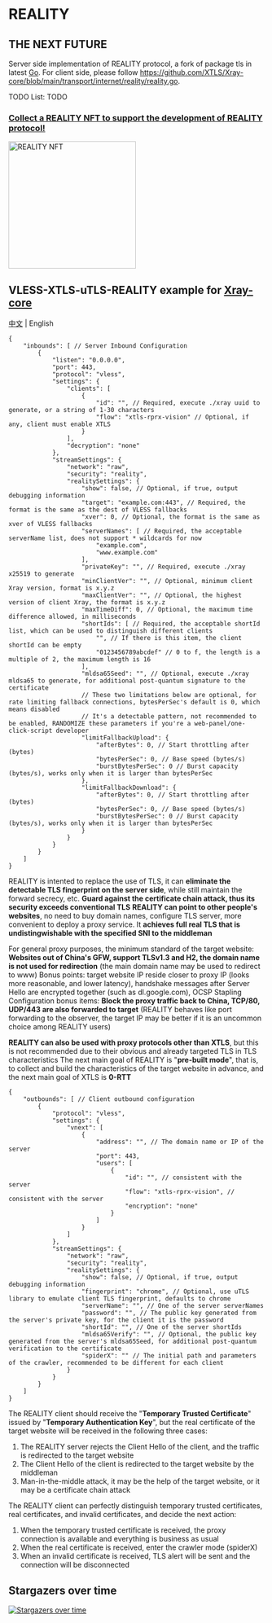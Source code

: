 # REALITY

## THE NEXT FUTURE

Server side implementation of REALITY protocol, a fork of package tls in latest [Go](https://github.com/golang/go/tree/master/src/crypto/tls).
For client side, please follow https://github.com/XTLS/Xray-core/blob/main/transport/internet/reality/reality.go.  

TODO List: TODO

### [Collect a REALITY NFT to support the development of REALITY protocol!](https://opensea.io/item/ethereum/0x5ee362866001613093361eb8569d59c4141b76d1/2)

[<img alt="REALITY NFT" width="250px" src="https://raw2.seadn.io/ethereum/0x5ee362866001613093361eb8569d59c4141b76d1/b0b1721cf5f4c367584e223bb0805f/37b0b1721cf5f4c367584e223bb0805f.svg" />](https://opensea.io/item/ethereum/0x5ee362866001613093361eb8569d59c4141b76d1/2)

## VLESS-XTLS-uTLS-REALITY example for [Xray-core](https://github.com/XTLS/Xray-core)

[中文](README.md) | English

```json5
{
    "inbounds": [ // Server Inbound Configuration
        {
            "listen": "0.0.0.0",
            "port": 443,
            "protocol": "vless",
            "settings": {
                "clients": [
                    {
                        "id": "", // Required, execute ./xray uuid to generate, or a string of 1-30 characters
                        "flow": "xtls-rprx-vision" // Optional, if any, client must enable XTLS
                    }
                ],
                "decryption": "none"
            },
            "streamSettings": {
                "network": "raw",
                "security": "reality",
                "realitySettings": {
                    "show": false, // Optional, if true, output debugging information
                    "target": "example.com:443", // Required, the format is the same as the dest of VLESS fallbacks
                    "xver": 0, // Optional, the format is the same as xver of VLESS fallbacks
                    "serverNames": [ // Required, the acceptable serverName list, does not support * wildcards for now
                        "example.com",
                        "www.example.com"
                    ],
                    "privateKey": "", // Required, execute ./xray x25519 to generate
                    "minClientVer": "", // Optional, minimum client Xray version, format is x.y.z
                    "maxClientVer": "", // Optional, the highest version of client Xray, the format is x.y.z
                    "maxTimeDiff": 0, // Optional, the maximum time difference allowed, in milliseconds
                    "shortIds": [ // Required, the acceptable shortId list, which can be used to distinguish different clients
                        "", // If there is this item, the client shortId can be empty
                        "0123456789abcdef" // 0 to f, the length is a multiple of 2, the maximum length is 16
                    ],
                    "mldsa65Seed": "", // Optional, execute ./xray mldsa65 to generate, for additional post-quantum signature to the certificate
                    // These two limitations below are optional, for rate limiting fallback connections, bytesPerSec's default is 0, which means disabled
                    // It's a detectable pattern, not recommended to be enabled, RANDOMIZE these parameters if you're a web-panel/one-click-script developer
                    "limitFallbackUpload": {
                        "afterBytes": 0, // Start throttling after (bytes)
                        "bytesPerSec": 0, // Base speed (bytes/s)
                        "burstBytesPerSec": 0 // Burst capacity (bytes/s), works only when it is larger than bytesPerSec
                    },
                    "limitFallbackDownload": {
                        "afterBytes": 0, // Start throttling after (bytes)
                        "bytesPerSec": 0, // Base speed (bytes/s)
                        "burstBytesPerSec": 0 // Burst capacity (bytes/s), works only when it is larger than bytesPerSec
                    }
                }
            }
        }
    ]
}
```

REALITY is intented to replace the use of TLS, it can **eliminate the detectable TLS fingerprint on the server side**, while still maintain the forward secrecy, etc. **Guard against the certificate chain attack, thus its security exceeds conventional TLS**
**REALITY can point to other people's websites**, no need to buy domain names, configure TLS server, more convenient to deploy a proxy service. It **achieves full real TLS that is undistingwishable with the specified SNI to the middleman**
  
For general proxy purposes, the minimum standard of the target website: **Websites out of China's GFW, support TLSv1.3 and H2, the domain name is not used for redirection** (the main domain name may be used to redirect to www)
Bonus points: target website IP reside closer to proxy IP (looks more reasonable, and lower latency), handshake messages after Server Hello are encrypted together (such as dl.google.com), OCSP Stapling
Configuration bonus items: **Block the proxy traffic back to China, TCP/80, UDP/443 are also forwarded to target** (REALITY behaves like port forwarding to the observer, the target IP may be better if it is an uncommon choice among REALITY users)

**REALITY can also be used with proxy protocols other than XTLS**, but this is not recommended due to their obvious and already targeted TLS in TLS characteristics
The next main goal of REALITY is "**pre-built mode**", that is, to collect and build the characteristics of the target website in advance, and the next main goal of XTLS is **0-RTT**

```json5
{
    "outbounds": [ // Client outbound configuration
        {
            "protocol": "vless",
            "settings": {
                "vnext": [
                    {
                        "address": "", // The domain name or IP of the server
                        "port": 443,
                        "users": [
                            {
                                "id": "", // consistent with the server
                                "flow": "xtls-rprx-vision", // consistent with the server
                                "encryption": "none"
                            }
                        ]
                    }
                ]
            },
            "streamSettings": {
                "network": "raw",
                "security": "reality",
                "realitySettings": {
                    "show": false, // Optional, if true, output debugging information
                    "fingerprint": "chrome", // Optional, use uTLS library to emulate client TLS fingerprint, defaults to chrome
                    "serverName": "", // One of the server serverNames
                    "password": "", // The public key generated from the server's private key, for the client it is the password
                    "shortId": "", // One of the server shortIds
                    "mldsa65Verify": "", // Optional, the public key generated from the server's mldsa65Seed, for additional post-quantum verification to the certificate
                    "spiderX": "" // The initial path and parameters of the crawler, recommended to be different for each client
                }
            }
        }
    ]
}
```

The REALITY client should receive the "**Temporary Trusted Certificate**" issued by "**Temporary Authentication Key**", but the real certificate of the target website will be received in the following three cases:

1. The REALITY server rejects the Client Hello of the client, and the traffic is redirected to the target website
2. The Client Hello of the client is redirected to the target website by the middleman
3. Man-in-the-middle attack, it may be the help of the target website, or it may be a certificate chain attack

The REALITY client can perfectly distinguish temporary trusted certificates, real certificates, and invalid certificates, and decide the next action:

1. When the temporary trusted certificate is received, the proxy connection is available and everything is business as usual
2. When the real certificate is received, enter the crawler mode (spiderX)
3. When an invalid certificate is received, TLS alert will be sent and the connection will be disconnected

## Stargazers over time

[![Stargazers over time](https://starchart.cc/XTLS/REALITY.svg)](https://starchart.cc/XTLS/REALITY)
